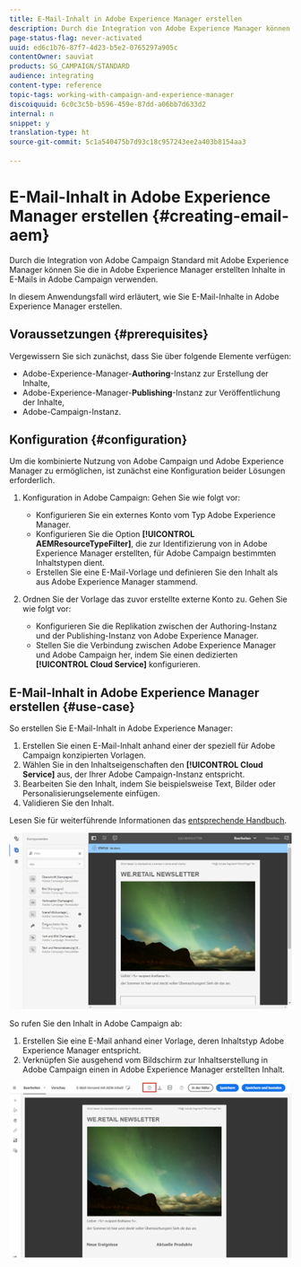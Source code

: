 ```yaml
---
title: E-Mail-Inhalt in Adobe Experience Manager erstellen
description: Durch die Integration von Adobe Experience Manager können Sie Inhalte direkt in AEM erstellen und später in Adobe Campaign verwenden.
page-status-flag: never-activated
uuid: ed6c1b76-87f7-4d23-b5e2-0765297a905c
contentOwner: sauviat
products: SG_CAMPAIGN/STANDARD
audience: integrating
content-type: reference
topic-tags: working-with-campaign-and-experience-manager
discoiquuid: 6c0c3c5b-b596-459e-87dd-a06bb7d633d2
internal: n
snippet: y
translation-type: ht
source-git-commit: 5c1a540475b7d93c18c957243ee2a403b8154aa3

---
```



# E-Mail-Inhalt in Adobe Experience Manager erstellen {#creating-email-aem}

Durch die Integration von Adobe Campaign Standard mit Adobe Experience Manager können Sie die in Adobe Experience Manager erstellten Inhalte in E-Mails in Adobe Campaign verwenden.

In diesem Anwendungsfall wird erläutert, wie Sie E-Mail-Inhalte in Adobe Experience Manager erstellen.

## Voraussetzungen {#prerequisites}

Vergewissern Sie sich zunächst, dass Sie über folgende Elemente verfügen:

* Adobe-Experience-Manager-**Authoring**-Instanz zur Erstellung der Inhalte,
* Adobe-Experience-Manager-**Publishing**-Instanz zur Veröffentlichung der Inhalte,
* Adobe-Campaign-Instanz.

## Konfiguration {#configuration}

Um die kombinierte Nutzung von Adobe Campaign und Adobe Experience Manager zu ermöglichen, ist zunächst eine Konfiguration beider Lösungen erforderlich.

1. Konfiguration in Adobe Campaign: Gehen Sie wie folgt vor:

   * Konfigurieren Sie ein externes Konto vom Typ Adobe Experience Manager.
   * Konfigurieren Sie die Option **[!UICONTROL AEMResourceTypeFilter]**, die zur Identifizierung von in Adobe Experience Manager erstellten, für Adobe Campaign bestimmten Inhaltstypen dient.
   * Erstellen Sie eine E-Mail-Vorlage und definieren Sie den Inhalt als aus Adobe Experience Manager stammend.

1. Ordnen Sie der Vorlage das zuvor erstellte externe Konto zu. Gehen Sie wie folgt vor:

   * Konfigurieren Sie die Replikation zwischen der Authoring-Instanz und der Publishing-Instanz von Adobe Experience Manager.
   * Stellen Sie die Verbindung zwischen Adobe Experience Manager und Adobe Campaign her, indem Sie einen dedizierten **[!UICONTROL Cloud Service]** konfigurieren.

## E-Mail-Inhalt in Adobe Experience Manager erstellen {#use-case}

So erstellen Sie E-Mail-Inhalt in Adobe Experience Manager:

1. Erstellen Sie einen E-Mail-Inhalt anhand einer der speziell für Adobe Campaign konzipierten Vorlagen.
1. Wählen Sie in den Inhaltseigenschaften den **[!UICONTROL Cloud Service]** aus, der Ihrer Adobe Campaign-Instanz entspricht.
1. Bearbeiten Sie den Inhalt, indem Sie beispielsweise Text, Bilder oder Personalisierungselemente einfügen.
1. Validieren Sie den Inhalt.

Lesen Sie für weiterführende Informationen das [entsprechende Handbuch](https://docs.adobe.com/content/help/de-DE/experience-manager-65/authoring/aem-adobe-campaign/campaign.html).

![](assets/aem_content.png)

So rufen Sie den Inhalt in Adobe Campaign ab:

1. Erstellen Sie eine E-Mail anhand einer Vorlage, deren Inhaltstyp Adobe Experience Manager entspricht.
1. Verknüpfen Sie ausgehend vom Bildschirm zur Inhaltserstellung in Adobe Campaign einen in Adobe Experience Manager erstellten Inhalt.

![](assets/aem_linked_content.png)

